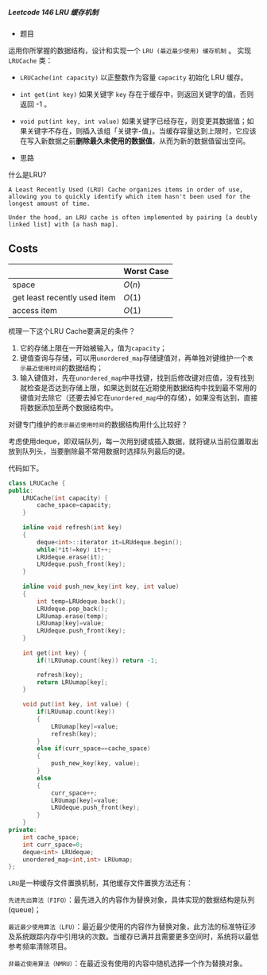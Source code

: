 ##### Leetcode 146 LRU 缓存机制

- 题目

运用你所掌握的数据结构，设计和实现一个  `LRU (最近最少使用) 缓存机制` 。
实现 `LRUCache` 类：

- `LRUCache(int capacity)` 以正整数作为容量 `capacity` 初始化 LRU 缓存。
- `int get(int key)` 如果关键字 `key` 存在于缓存中，则返回关键字的值，否则返回 -1 。
- `void put(int key, int value)` 如果关键字已经存在，则变更其数据值；如果关键字不存在，则插入该组「关键字-值」。当缓存容量达到上限时，它应该在写入新数据之前**删除最久未使用的数据值**，从而为新的数据值留出空间。



- 思路

什么是LRU?

`A Least Recently Used (LRU) Cache organizes items in order of use, allowing you to quickly identify which item hasn't been used for the longest amount of time.`

`Under the hood, an LRU cache is often implemented by pairing [a doubly linked list] with [a hash map].`

## Costs

|                              | Worst Case |
| :--------------------------- | :--------- |
| space                        | *O*(*n*)   |
| get least recently used item | *O*(1)     |
| access item                  | *O*(1)     |



梳理一下这个LRU Cache要满足的条件？

1. 它的存储上限在一开始被输入，值为`capacity`；
2. 键值查询与存储，可以用`unordered_map`存储键值对，再单独对键维护一个`表示最近使用时间`的数据结构；
3. 输入键值对，先在`unordered_map`中寻找键，找到后修改键对应值，没有找到就检查是否达到存储上限，如果达到就在近期使用数据结构中找到最不常用的键值对去除它（还要去掉它在`unordered_map`中的存储），如果没有达到，直接将数据添加至两个数据结构中。



对键专门维护的`表示最近使用时间`的数据结构用什么比较好？

考虑使用deque，即双端队列，每一次用到键或插入数据，就将键从当前位置取出放到队列头，当要删除最不常用数据时选择队列最后的键。



代码如下。

```C++
class LRUCache {
public:
    LRUCache(int capacity) {
        cache_space=capacity;
    }
    
    inline void refresh(int key)
    {
        deque<int>::iterator it=LRUdeque.begin();
        while(*it!=key) it++;
        LRUdeque.erase(it);
        LRUdeque.push_front(key);
    }
    
    inline void push_new_key(int key, int value)
    {
        int temp=LRUdeque.back();
        LRUdeque.pop_back();
        LRUumap.erase(temp);
        LRUumap[key]=value;
        LRUdeque.push_front(key);
    }
    
    int get(int key) {
        if(!LRUumap.count(key)) return -1;

        refresh(key);
        return LRUumap[key];
    }
    
    void put(int key, int value) {
        if(LRUumap.count(key))
        {
            LRUumap[key]=value;
            refresh(key);
        }
        else if(curr_space==cache_space)
        {
            push_new_key(key, value);
        }
        else
        {
            curr_space++;
            LRUumap[key]=value;
            LRUdeque.push_front(key);
        }
    }
private:
    int cache_space;
    int curr_space=0;
    deque<int> LRUdeque;
    unordered_map<int,int> LRUumap;
};
```

`LRU`是一种缓存文件置换机制，其他缓存文件置换方法还有：

`先进先出算法（FIFO）`：最先进入的内容作为替换对象，具体实现的数据结构是队列(queue)；

`最近最少使用算法（LFU）`：最近最少使用的内容作为替换对象，此方法的标准特征涉及系统跟踪内存中引用块的次数。当缓存已满并且需要更多空间时，系统将以最低参考频率清除项目。

`非最近使用算法（NMRU）`：在最近没有使用的内容中随机选择一个作为替换对象。
